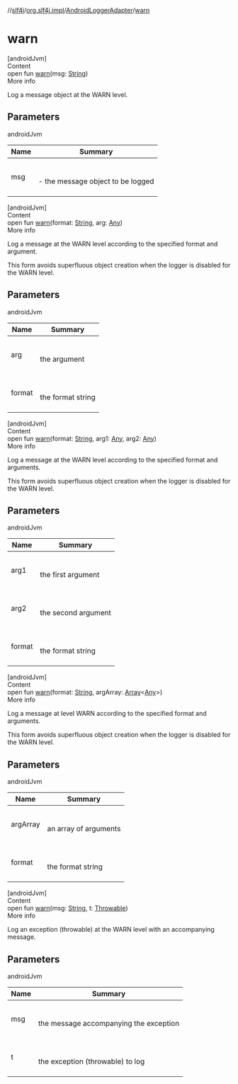 //[slf4j](../../index.md)/[org.slf4j.impl](../index.md)/[AndroidLoggerAdapter](index.md)/[warn](warn.md)



# warn  
[androidJvm]  
Content  
open fun [warn](warn.md)(msg: [String](https://docs.oracle.com/javase/8/docs/api/java/lang/String.html))  
More info  


Log a message object at the WARN level.



## Parameters  
  
androidJvm  
  
|  Name|  Summary| 
|---|---|
| <a name="org.slf4j.impl/AndroidLoggerAdapter/warn/#java.lang.String/PointingToDeclaration/"></a>msg| <a name="org.slf4j.impl/AndroidLoggerAdapter/warn/#java.lang.String/PointingToDeclaration/"></a><br><br>- the message object to be logged<br><br>
  
  


[androidJvm]  
Content  
open fun [warn](warn.md)(format: [String](https://docs.oracle.com/javase/8/docs/api/java/lang/String.html), arg: [Any](https://kotlinlang.org/api/latest/jvm/stdlib/kotlin/-any/index.html))  
More info  


Log a message at the WARN level according to the specified format and argument. 



 This form avoids superfluous object creation when the logger is disabled for the WARN level. 



## Parameters  
  
androidJvm  
  
|  Name|  Summary| 
|---|---|
| <a name="org.slf4j.impl/AndroidLoggerAdapter/warn/#java.lang.String#java.lang.Object/PointingToDeclaration/"></a>arg| <a name="org.slf4j.impl/AndroidLoggerAdapter/warn/#java.lang.String#java.lang.Object/PointingToDeclaration/"></a><br><br>the argument<br><br>
| <a name="org.slf4j.impl/AndroidLoggerAdapter/warn/#java.lang.String#java.lang.Object/PointingToDeclaration/"></a>format| <a name="org.slf4j.impl/AndroidLoggerAdapter/warn/#java.lang.String#java.lang.Object/PointingToDeclaration/"></a><br><br>the format string<br><br>
  
  


[androidJvm]  
Content  
open fun [warn](warn.md)(format: [String](https://docs.oracle.com/javase/8/docs/api/java/lang/String.html), arg1: [Any](https://kotlinlang.org/api/latest/jvm/stdlib/kotlin/-any/index.html), arg2: [Any](https://kotlinlang.org/api/latest/jvm/stdlib/kotlin/-any/index.html))  
More info  


Log a message at the WARN level according to the specified format and arguments. 



 This form avoids superfluous object creation when the logger is disabled for the WARN level. 



## Parameters  
  
androidJvm  
  
|  Name|  Summary| 
|---|---|
| <a name="org.slf4j.impl/AndroidLoggerAdapter/warn/#java.lang.String#java.lang.Object#java.lang.Object/PointingToDeclaration/"></a>arg1| <a name="org.slf4j.impl/AndroidLoggerAdapter/warn/#java.lang.String#java.lang.Object#java.lang.Object/PointingToDeclaration/"></a><br><br>the first argument<br><br>
| <a name="org.slf4j.impl/AndroidLoggerAdapter/warn/#java.lang.String#java.lang.Object#java.lang.Object/PointingToDeclaration/"></a>arg2| <a name="org.slf4j.impl/AndroidLoggerAdapter/warn/#java.lang.String#java.lang.Object#java.lang.Object/PointingToDeclaration/"></a><br><br>the second argument<br><br>
| <a name="org.slf4j.impl/AndroidLoggerAdapter/warn/#java.lang.String#java.lang.Object#java.lang.Object/PointingToDeclaration/"></a>format| <a name="org.slf4j.impl/AndroidLoggerAdapter/warn/#java.lang.String#java.lang.Object#java.lang.Object/PointingToDeclaration/"></a><br><br>the format string<br><br>
  
  


[androidJvm]  
Content  
open fun [warn](warn.md)(format: [String](https://docs.oracle.com/javase/8/docs/api/java/lang/String.html), argArray: [Array](https://kotlinlang.org/api/latest/jvm/stdlib/kotlin/-array/index.html)<[Any](https://kotlinlang.org/api/latest/jvm/stdlib/kotlin/-any/index.html)>)  
More info  


Log a message at level WARN according to the specified format and arguments. 



 This form avoids superfluous object creation when the logger is disabled for the WARN level. 



## Parameters  
  
androidJvm  
  
|  Name|  Summary| 
|---|---|
| <a name="org.slf4j.impl/AndroidLoggerAdapter/warn/#java.lang.String#java.lang.Object.../PointingToDeclaration/"></a>argArray| <a name="org.slf4j.impl/AndroidLoggerAdapter/warn/#java.lang.String#java.lang.Object.../PointingToDeclaration/"></a><br><br>an array of arguments<br><br>
| <a name="org.slf4j.impl/AndroidLoggerAdapter/warn/#java.lang.String#java.lang.Object.../PointingToDeclaration/"></a>format| <a name="org.slf4j.impl/AndroidLoggerAdapter/warn/#java.lang.String#java.lang.Object.../PointingToDeclaration/"></a><br><br>the format string<br><br>
  
  


[androidJvm]  
Content  
open fun [warn](warn.md)(msg: [String](https://docs.oracle.com/javase/8/docs/api/java/lang/String.html), t: [Throwable](https://docs.oracle.com/javase/8/docs/api/java/lang/Throwable.html))  
More info  


Log an exception (throwable) at the WARN level with an accompanying message.



## Parameters  
  
androidJvm  
  
|  Name|  Summary| 
|---|---|
| <a name="org.slf4j.impl/AndroidLoggerAdapter/warn/#java.lang.String#java.lang.Throwable/PointingToDeclaration/"></a>msg| <a name="org.slf4j.impl/AndroidLoggerAdapter/warn/#java.lang.String#java.lang.Throwable/PointingToDeclaration/"></a><br><br>the message accompanying the exception<br><br>
| <a name="org.slf4j.impl/AndroidLoggerAdapter/warn/#java.lang.String#java.lang.Throwable/PointingToDeclaration/"></a>t| <a name="org.slf4j.impl/AndroidLoggerAdapter/warn/#java.lang.String#java.lang.Throwable/PointingToDeclaration/"></a><br><br>the exception (throwable) to log<br><br>
  
  



